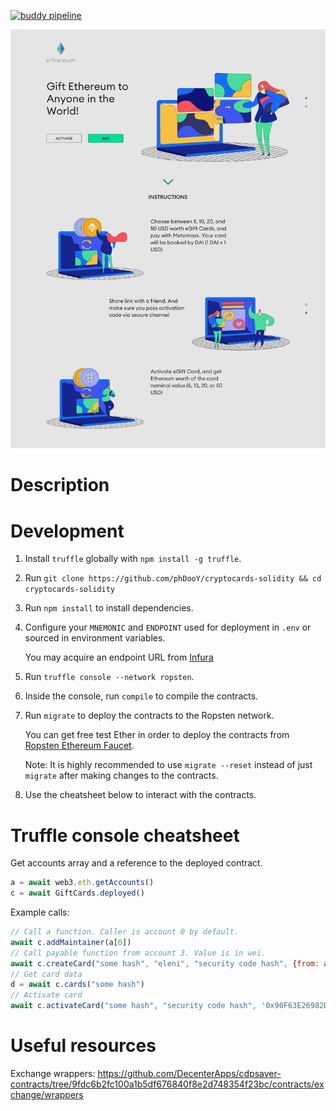 [![buddy pipeline](https://app.buddy.works/david9105/cryptocards-solidity/pipelines/pipeline/224988/badge.svg?token=dd71aea6faef164236a584a702dc72703a71c49502f20c205bc477343ecea3b9 "buddy pipeline")](https://app.buddy.works/david9105/cryptocards-solidity/pipelines/pipeline/224988)

![Design concept](design_concept.png)

# Description


# Development

1. Install `truffle` globally with `npm install -g truffle`.
2. Run `git clone https://github.com/phDooY/cryptocards-solidity && cd cryptocards-solidity`
3. Run `npm install` to install dependencies.
4. Configure your `MNEMONIC` and `ENDPOINT` used for deployment in `.env` or sourced in environment variables.

   You may acquire an endpoint URL from [Infura](https://infura.io)
5. Run `truffle console --network ropsten`.
6. Inside the console, run `compile` to compile the contracts.
7. Run `migrate` to deploy the contracts to the Ropsten network.

   You can get free test Ether in order to deploy the contracts from [Ropsten Ethereum Faucet](https://faucet.ropsten.be/).

   Note: It is highly recommended to use `migrate --reset` instead of just `migrate` after making changes to the contracts.
8. Use the cheatsheet below to interact with the contracts.

# Truffle console cheatsheet

Get accounts array and a reference to the deployed contract.

```javascript
a = await web3.eth.getAccounts()
c = await GiftCards.deployed()
```

Example calls:

```javascript
// Call a function. Caller is account 0 by default.
await c.addMaintainer(a[0])
// Call payable function from account 3. Value is in wei.
await c.createCard("some hash", "eleni", "security code hash", {from: a[0], value: 200000000000000000})
// Get card data
d = await c.cards("some hash")
// Activate card
await c.activateCard("some hash", "security code hash", '0x90F63E26982DF91Af836FA3339791a2b2A3452F8')
```


# Useful resources

Exchange wrappers:
https://github.com/DecenterApps/cdpsaver-contracts/tree/9fdc6b2fc100a1b5df676840f8e2d748354f23bc/contracts/exchange/wrappers
